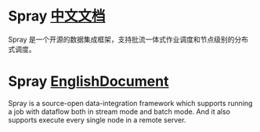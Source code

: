 # Spray [中文文档](doc/readMe/Readme_zh.md)
Spray 是一个开源的数据集成框架，支持批流一体式作业调度和节点级别的分布式调度。
# Spray [EnglishDocument](doc/readMe/Readme.md)
Spray is a source-open data-integration framework which supports running a job with dataflow both in stream mode and batch mode. And it also supports execute every single node in a remote server.